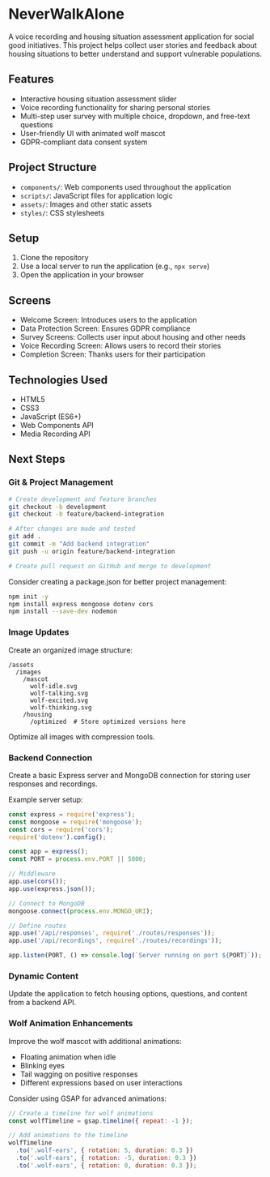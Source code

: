 # NeverWalkAlone

A voice recording and housing situation assessment application for social good initiatives. This project helps collect user stories and feedback about housing situations to better understand and support vulnerable populations.

## Features

- Interactive housing situation assessment slider
- Voice recording functionality for sharing personal stories
- Multi-step user survey with multiple choice, dropdown, and free-text questions
- User-friendly UI with animated wolf mascot
- GDPR-compliant data consent system

## Project Structure

- `components/`: Web components used throughout the application
- `scripts/`: JavaScript files for application logic
- `assets/`: Images and other static assets
- `styles/`: CSS stylesheets

## Setup

1. Clone the repository
2. Use a local server to run the application (e.g., `npx serve`)
3. Open the application in your browser

## Screens

- Welcome Screen: Introduces users to the application
- Data Protection Screen: Ensures GDPR compliance
- Survey Screens: Collects user input about housing and other needs
- Voice Recording Screen: Allows users to record their stories
- Completion Screen: Thanks users for their participation

## Technologies Used

- HTML5
- CSS3
- JavaScript (ES6+)
- Web Components API
- Media Recording API

## Next Steps

### Git & Project Management

```bash
# Create development and feature branches
git checkout -b development
git checkout -b feature/backend-integration

# After changes are made and tested
git add .
git commit -m "Add backend integration"
git push -u origin feature/backend-integration

# Create pull request on GitHub and merge to development
```

Consider creating a package.json for better project management:

```bash
npm init -y
npm install express mongoose dotenv cors
npm install --save-dev nodemon
```

### Image Updates

Create an organized image structure:
```
/assets
  /images
    /mascot
      wolf-idle.svg
      wolf-talking.svg
      wolf-excited.svg
      wolf-thinking.svg
    /housing
      /optimized  # Store optimized versions here
```

Optimize all images with compression tools.

### Backend Connection

Create a basic Express server and MongoDB connection for storing user responses and recordings.

Example server setup:
```javascript
const express = require('express');
const mongoose = require('mongoose');
const cors = require('cors');
require('dotenv').config();

const app = express();
const PORT = process.env.PORT || 5000;

// Middleware
app.use(cors());
app.use(express.json());

// Connect to MongoDB
mongoose.connect(process.env.MONGO_URI);

// Define routes
app.use('/api/responses', require('./routes/responses'));
app.use('/api/recordings', require('./routes/recordings'));

app.listen(PORT, () => console.log(`Server running on port ${PORT}`));
```

### Dynamic Content

Update the application to fetch housing options, questions, and content from a backend API.

### Wolf Animation Enhancements

Improve the wolf mascot with additional animations:

- Floating animation when idle
- Blinking eyes
- Tail wagging on positive responses
- Different expressions based on user interactions

Consider using GSAP for advanced animations:

```javascript
// Create a timeline for wolf animations
const wolfTimeline = gsap.timeline({ repeat: -1 });

// Add animations to the timeline
wolfTimeline
  .to('.wolf-ears', { rotation: 5, duration: 0.3 })
  .to('.wolf-ears', { rotation: -5, duration: 0.3 })
  .to('.wolf-ears', { rotation: 0, duration: 0.3 });
``` 